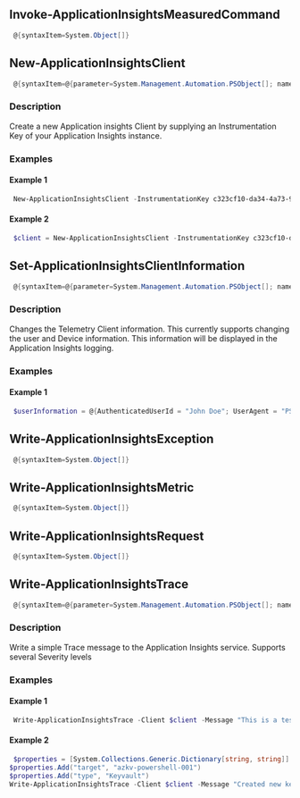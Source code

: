 
## Invoke-ApplicationInsightsMeasuredCommand
```PowerShell @{syntaxItem=System.Object[]}```
## New-ApplicationInsightsClient
```PowerShell @{syntaxItem=@{parameter=System.Management.Automation.PSObject[]; name=New-ApplicationInsightsClient}}```
### Description
Create a new Application insights Client by supplying an Instrumentation Key of your Application Insights instance.
### Examples
#### Example 1
```PowerShell
 New-ApplicationInsightsClient -InstrumentationKey c323cf10-da34-4a73-9eac-000000000000
```
#### Example 2
```PowerShell
 $client = New-ApplicationInsightsClient -InstrumentationKey c323cf10-da34-4a73-9eac-000000000000
```
## Set-ApplicationInsightsClientInformation
```PowerShell @{syntaxItem=@{parameter=System.Management.Automation.PSObject[]; name=Set-ApplicationInsightsClientInformation}}```
### Description
Changes the Telemetry Client information. This currently supports changing the user and Device information.
This information will be displayed in the Application Insights logging.
### Examples
#### Example 1
```PowerShell
 $userInformation = @{AuthenticatedUserId = "John Doe"; UserAgent = "PS Core 7.2.5"} ; Set-ApplicationInsightsClientInformation -UserInformation $userInformation
```
## Write-ApplicationInsightsException
```PowerShell @{syntaxItem=System.Object[]}```
## Write-ApplicationInsightsMetric
```PowerShell @{syntaxItem=System.Object[]}```
## Write-ApplicationInsightsRequest
```PowerShell @{syntaxItem=System.Object[]}```
## Write-ApplicationInsightsTrace
```PowerShell @{syntaxItem=@{parameter=System.Management.Automation.PSObject[]; name=Write-ApplicationInsightsTrace}}```
### Description
Write a simple Trace message to the Application Insights service. Supports several Severity levels
### Examples
#### Example 1
```PowerShell
 Write-ApplicationInsightsTrace -Client $client -Message "This is a test message as Critical" -SeverityLevel "Critical"
```
#### Example 2
```PowerShell
 $properties = [System.Collections.Generic.Dictionary[string, string]]::new()
$properties.Add("target", "azkv-powershell-001")
$properties.Add("type", "Keyvault")
Write-ApplicationInsightsTrace -Client $client -Message "Created new keyvault" -SeverityLevel "Information" -properties $properties
```
